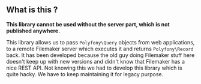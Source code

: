 ## What is this ?

**This library cannot be used without the server part, which is not published anywhere.**

This library allows us to pass `Polyfony\Query` objects from web applications, to a remote Filemaker server which executes it and returns `Polyfony\Record` back. 
It has been developed because the old guy doing Filemaker stuff here doesn't keep up with new versions and didn't know that Filemaker has a nice REST API.
Not knowing this we had to develop this library which is quite hacky. We have to keep maintaining it for legacy purpose. 

